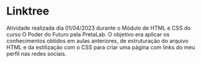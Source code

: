 # Linktree
Atividade realizada dia 01/04/2023 durante o Módulo de HTML e CSS do curso O Poder do Futuro pela PretaLab. O objetivo era aplicar os conhecimentos obtidos em aulas anteriores, de estruturação do arquivo HTML e da estilização com o CSS para criar uma página com links do meu perfil nas redes sociais. 



